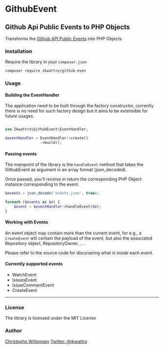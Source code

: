 # GithubEvent

## Github Api Public Events to PHP Objects

Transforms the [Github API Public Events](https://developer.github.com/v3/activity/events/types/) into PHP Objects

### Installation

Require the library in your `composer.json`

```bash
composer require ikwattro/github-even
```

### Usage

#### Building the EventHandler

The application need to be built through the factory constructor, currently there is no need for such factory design but it aims to be
extensible for future usages.

```php

use Ikwattro\GithubEvent\EventHandler;

$eventHandler = EventHandler::create()
                ->build();

```

#### Passing events

The mainpoint of the library is the `handleEvent` method that takes the GithubEvent as argument in an array format (json_decoded).

Once passed, you'll receive in return the corresponding PHP Object instance corresponding to the event.

```php
$events = json_decode('events.json', true);

foreach ($events as $e) {
    $event = $eventHandler->handleEvent($e);
}
```

#### Working with Events

An event object may contain more than the current event, for e.g., a `CreateEvent` will contain the payload of the event, but also 
the associated Repository object, RepositoryOwner, ... .

Please refer to the source code for discovering what is inside each event.

#### Currently supported events

* WatchEvent
* IssuesEvent
* IssueCommentEvent
* CreateEvent

---

### License

The library is licensed under the MIT License

### Author

[Christophe Willemsen](https://github.com/ikwattro)
[Twitter: @ikwattro](https://twitter.com/ikwattro)